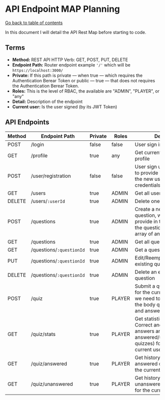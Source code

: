 # API Endpoint MAP Planning

[Go back to table of contents](README.md)

In this document I will detail the API Rest Map before starting to code.

## Terms

* **Method:** REST API HTTP Verb: GET, POST, PUT, DELETE
* **Endpoint Path:** Router endpoint example `'/'` which will be `https://localhost:3000/`
* **Private:** If this path is private — when true — which requires the Authentication Berear Token or public — true — that does not requires the Authentication Berear Token.
* **Roles:** This is the level of RBAC, the available are "ADMIN", "PLAYER", or "any"
* **Detail:** Description of the endpoint
* **Current user:** Is the user signed (by its JWT Token)


## API Endpoints
|Method   |Endpoint Path   |Private   |Roles   |Detail  |
|---|---|---|---|---|
|POST   |/login   |false   |false   |User sign in   |
|GET   |/profile   |true   |any   |Get current user profile   |
|POST   |/user/registration   |false   |false   |User sign up, we need to provide in the body the new user credentials  |
|GET   |/users   |true   |ADMIN   |Get all users   |
|DELETE   |/users/`:userId`   |true   |ADMIN   |Delete one users   |
|POST   |/questions   |true   |ADMIN   |Create a new question, we need to provide in the body the question with an array of answers.   |
|GET   |/questions   |true   |ADMIN   |Get all questions   |
|GET   |/questions/`:questionId`   |true   |ADMIN   |Get a question by Id   |
|PUT   |/questions/`:questionId`   |true   |ADMIN   |Edit/Reemplace an existing question   |
|DELETE   |/questions/`:questionId`   |true   |ADMIN   |Delete an existing question   |
|POST   |/quiz   |true   |PLAYER   |Submit a quiz answer for the current user, we need to provide in the body questionId and answerId |
|GET   |/quiz/stats   |true   |PLAYER   |Get statistics (No. Correct and Incorrect answers and 5 last answered/unanswered quizzes) for the current user |
|GET   |/quiz/answered   |true   |PLAYER   |Get history for answered quizzes for the current user  |
|GET   |/quiz/unanswered   |true   |PLAYER   |Get history for unanswered quizzes for the current user  |
